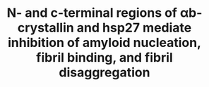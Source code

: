 ---
title: "N- and c-terminal regions of αb-crystallin and hsp27 mediate inhibition of amyloid nucleation, fibril binding, and fibril disaggregation"

location: "Journal of Biological Chemistry"

authors: "Selig EE, Zlatic CO, Cox D, Mok YF, Gooley PR, Ecroyd H, Griffin MDW."

year: "2020"

doi: https://doi.org/10.1074/jbc.RA120.012748

weight: 14

color: "#fff"

draft: false
buttons:
  - btype: Full text
    icon: book # optional: use an icon from icons.yaml
    newTab: true
    url: "https://doi.org/10.1074/jbc.RA120.012748"
---